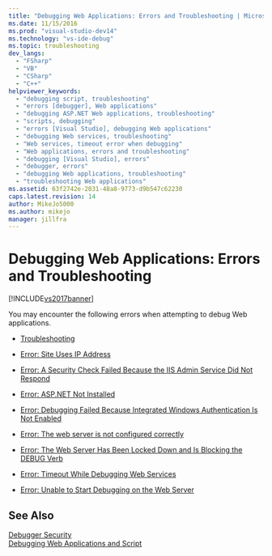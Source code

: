 ```yaml
---
title: "Debugging Web Applications: Errors and Troubleshooting | Microsoft Docs"
ms.date: 11/15/2016
ms.prod: "visual-studio-dev14"
ms.technology: "vs-ide-debug"
ms.topic: troubleshooting
dev_langs: 
  - "FSharp"
  - "VB"
  - "CSharp"
  - "C++"
helpviewer_keywords: 
  - "debugging script, troubleshooting"
  - "errors [debugger], Web applications"
  - "debugging ASP.NET Web applications, troubleshooting"
  - "scripts, debugging"
  - "errors [Visual Studio], debugging Web applications"
  - "debugging Web services, troubleshooting"
  - "Web services, timeout error when debugging"
  - "Web applications, errors and troubleshooting"
  - "debugging [Visual Studio], errors"
  - "debugger, errors"
  - "debugging Web applications, troubleshooting"
  - "troubleshooting Web applications"
ms.assetid: 63f2742e-2031-48a8-9773-d9b547c62230
caps.latest.revision: 14
author: MikeJo5000
ms.author: mikejo
manager: jillfra
---
```

# Debugging Web Applications: Errors and Troubleshooting
[!INCLUDE[vs2017banner](../includes/vs2017banner.md)]

You may encounter the following errors when attempting to debug Web applications.  
  
- [Troubleshooting](../debugger/debugging-web-applications-troubleshooting.md)  
  
- [Error: Site Uses IP Address](../debugger/error-site-uses-ip-address.md)  
  
- [Error: A Security Check Failed Because the IIS Admin Service Did Not Respond](../debugger/error-a-security-check-failed-because-the-iis-admin-service-did-not-respond.md)  
  
- [Error: ASP.NET Not Installed](../debugger/error-aspnet-not-installed.md)  
  
- [Error: Debugging Failed Because Integrated Windows Authentication Is Not Enabled](../debugger/error-debugging-failed-because-integrated-windows-authentication-is-not-enabled.md)  
  
- [Error: The web server is not configured correctly](../debugger/error-the-web-server-is-not-configured-correctly.md)  
  
- [Error: The Web Server Has Been Locked Down and Is Blocking the DEBUG Verb](../debugger/error-the-web-server-has-been-locked-down-and-is-blocking-the-debug-verb.md)  
  
- [Error: Timeout While Debugging Web Services](../debugger/error-timeout-while-debugging-web-services.md)  
  
- [Error: Unable to Start Debugging on the Web Server](../debugger/error-unable-to-start-debugging-on-the-web-server.md)  
  
## See Also  
 [Debugger Security](../debugger/debugger-security.md)   
 [Debugging Web Applications and Script](../debugger/debugging-web-applications-and-script.md)
